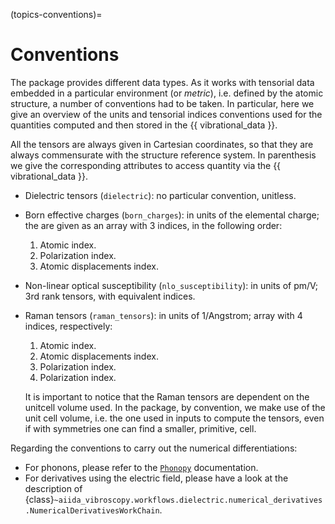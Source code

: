 (topics-conventions)=

# Conventions

The package provides different data types. As it works with tensorial data embedded in a particular environment (or *metric*), i.e. defined by the atomic structure, a number of conventions had to be taken. In particular, here we give an overview of the units and tensorial indices conventions used for the quantities computed and then stored in the {{ vibrational_data }}.

All the tensors are always given in Cartesian coordinates, so that they are always commensurate with the structure reference system. In
parenthesis we give the corresponding attributes to access quantity via the {{ vibrational_data }}.

- Dielectric tensors (`dielectric`): no particular convention, unitless.
- Born effective charges (`born_charges`): in units of the elemental charge; the are given as an array with 3 indices, in the following order:

    1. Atomic index.
    2. Polarization index.
    3. Atomic displacements index.

- Non-linear optical susceptibility (`nlo_susceptibility`): in units of pm/V; 3rd rank tensors, with equivalent indices.
- Raman tensors (`raman_tensors`): in units of 1/Angstrom; array with 4 indices, respectively:

    1. Atomic index.
    2. Atomic displacements index.
    3. Polarization index.
    4. Polarization index.

    It is important to notice that the Raman tensors are dependent on the unitcell volume used. In the package, by convention,
    we make use of the unit cell volume, i.e. the one used in inputs to compute the tensors, even if with symmetries one can
    find a smaller, primitive, cell.

Regarding the conventions to carry out the numerical differentiations:

- For phonons, please refer to the [`Phonopy`](https://phonopy.github.io/phonopy/) documentation.
- For derivatives using the electric field, please have a look at the description of {class}`~aiida_vibroscopy.workflows.dielectric.numerical_derivatives.NumericalDerivativesWorkChain`.
